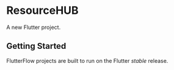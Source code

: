 # ResourceHUB

A new Flutter project.

## Getting Started

FlutterFlow projects are built to run on the Flutter _stable_ release.
